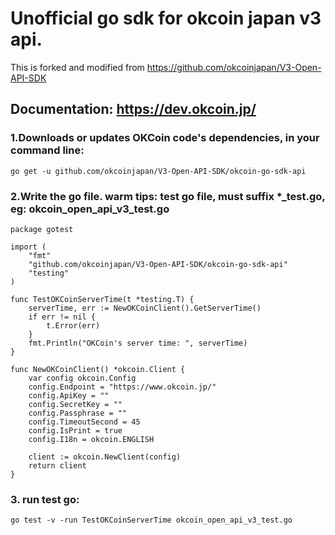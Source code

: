 # Unofficial go sdk for okcoin japan v3 api.

This is forked and modified from https://github.com/okcoinjapan/V3-Open-API-SDK

Documentation: https://dev.okcoin.jp/
-----

### 1.Downloads or updates OKCoin code's dependencies, in your command line:

```
go get -u github.com/okcoinjapan/V3-Open-API-SDK/okcoin-go-sdk-api
```
### 2.Write the go file. warm tips: test go file, must suffix *_test.go, eg: okcoin_open_api_v3_test.go
```
package gotest

import (
	"fmt"
	"github.com/okcoinjapan/V3-Open-API-SDK/okcoin-go-sdk-api"
	"testing"
)

func TestOKCoinServerTime(t *testing.T) {
	serverTime, err := NewOKCoinClient().GetServerTime()
	if err != nil {
		t.Error(err)
	}
	fmt.Println("OKCoin's server time: ", serverTime)
}

func NewOKCoinClient() *okcoin.Client {
	var config okcoin.Config
	config.Endpoint = "https://www.okcoin.jp/"
	config.ApiKey = ""
	config.SecretKey = ""
	config.Passphrase = ""
	config.TimeoutSecond = 45
	config.IsPrint = true
	config.I18n = okcoin.ENGLISH

	client := okcoin.NewClient(config)
	return client
}
```
### 3. run test go:
```
go test -v -run TestOKCoinServerTime okcoin_open_api_v3_test.go
```
